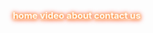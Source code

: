 <!DOCTYPE html>

<html>
<head>
  <meta charset="UTF-8">
<meta name="yiewport" content="width=device-width, initial-scale=1.@">
<title>login html</title>
<link rel="stylesheet" type-"text/css" href="css2.css">
</head>
<style>
        body {
            
            background-image: url('Goku.jpeg'); 
            background-size: 
            background-position: center; 
            background-repeat: no-repeat; 
            height: 100vh; 
            margin: 0;
        }
    </style>
  <div id="header"></div>
  <a class="math" href="login1.html" style="color: white; background-color: red; padding: 5px; text-decoration: none; animation: fire 1s infinite;">login</a>

<style>
@keyframes fire {
  0% { text-shadow: 0 0 5px orange, 0 0 10px red; }
  50% { text-shadow: 0 0 15px orange, 0 0 20px red; }
  100% { text-shadow: 0 0 5px orange, 0 0 10px red; }
}
</style>
  <div class="nav">
    <center>
      <h3>
    <a href="index.html" style="color: white; text-shadow: 0 0 5px orange, 0 0 10px red;">home</a>
    <a href="video .html" style="color: white; text-shadow: 0 0 5px orange, 0 0 10px red;">video</a>
    <a href="about .html" style="color: white; text-shadow: 0 0 5px orange, 0 0 10px red;">about</a>
    <a href="contact .html" style="color: white; text-shadow: 0 0 5px orange, 0 0 10px red;">contact us</a>
     </h3>
    </center>
  </div>
      <title>Login Form</title>
    <style>

        .login-container {
            background: ;
            padding: 90px;
            border-radius: 12px;
            box-shadow: 0 10px 20px rgba(0, 0, 0, 0.1);
            max-width: 400px;
            width: 50%;
            text-align: center;          
        }
        h2 {
            margin-bottom: 30px;
            font-size: 26px;
            color: #2d3436;
        }
        .form-group {
            position: relative;
            margin-bottom: 20px;
        }
        .form-group label {
            position: absolute;
            top: -10px;
            left: 10px;
            background: white;
            padding: 0 5px;
            color: #636e72;
            font-size: 14px;
        }
        .form-group input {
            width: 80%;
            padding: 12px 20px;
            border: 2px solid #dfe6e9;
            border-radius: 8px;
            outline: none;
            font-size: 16px;
            transition: border 0.3s ease;
        }
        
        .login-btn {
            width: 60%;
            padding: 15px;
            background-color: red;
            color: white;
            border: none;
            border-radius: 8px;
            font-size: 18px;
            cursor: pointer;
            transition: background 0.3s ease;
        }
        .login-btn:hover {
            background-color: #74b9ff;
        }
        .forgot-password {
            display: block;
            margin-top: 15px;
            font-size: 14px;
            color: #636e72;
            text-decoration: none;
        }
        .forgot-password:hover {
            text-decoration: underline;
        }
    </style>
</head>
<body>
    <div class="login-container">
        <h3>Login</h3>
        <form action="/login" method="post">
            <div class="form-group">
                <label for="username"style="background-color: orange">Username</label>
                <input type="text" id="username" name="username" required style="background-color: transparent; border: 1px solid #000;">

            </div>
            <div class="form-group">
                <label for="password" style="background-color: orange">Password</label>
                <input type="password" id="password" name="password" required style="background-color: transparent; border: 1px solid #000;">

            </div>
            <button type="submit" class="login-btn">Login</button>
            <a href="#" class="forgot-password">Forgot your password?</a>
        </form>
    </div>
</body>
</html>

  
  
  
  <div id="footer">&copy Copyright 2024</div>
</body>
</html>

